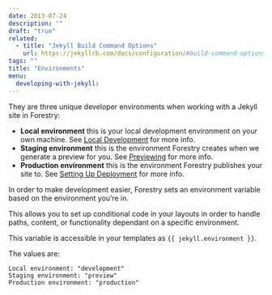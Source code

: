 ```yaml
---
date: 2013-07-24
description: ""
draft: "true"
related: 
  - title: "Jekyll Build Command Options"
    url: https://jekyllrb.com/docs/configuration/#build-command-options
tags: ""
title: "Environments"
menu:
  developing-with-jekyll:
---
```

They are three unique developer environments when working with a Jekyll site in Forestry:

* **Local environment** this is your local development environment on your own machine. See [Local Development][1] for more info.
* **Staging environment** this is the environment Forestry creates when we generate a preview for you. See [Previewing][2] for more info.
* **Production environment** this is the environment Forestry publishes your site to. See [Setting Up Deployment][3] for more info.

In order to make development easier, Forestry sets an environment variable based on the environment you’re in.

This allows you to set up conditional code in your layouts in order to handle paths, content, or functionality dependant on a specific environment.

This variable is accessible in your templates as `{{ jekyll.environment }}`.

The values are:

```
Local environment: "development"
Staging environment: "preview"
Production environment: "production"
```

[1]:	%20/docs/developing-with-jekyll/local-development
[2]:	%20/docs/deployment-and-management/previewing
[3]:	%20/docs/deployment-and-management/setting-up-deployment

